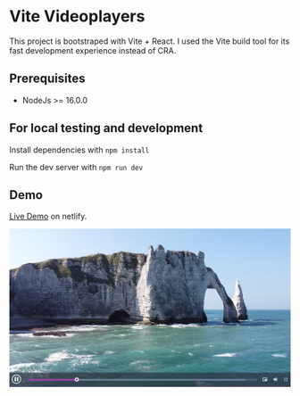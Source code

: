 # Vite Videoplayers

This project is bootstraped with Vite + React. I used the Vite build tool for its fast development experience instead of CRA.

## Prerequisites

- NodeJs >= 16.0.0

## For local testing and development

Install dependencies with `npm install`

Run the dev server with `npm run dev`

## Demo

[Live Demo](vite-videoplayer.netlify.app) on netlify.

![fantasy](./videoplayer_fantasy_theme.jpg)

